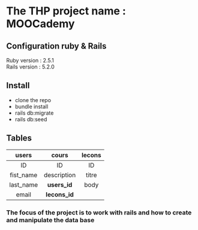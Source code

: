 <h1>The THP project name : MOOCademy</h1>


<h2> Configuration ruby & Rails</h2>

Ruby version : 2.5.1
<br>
Rails version : 5.2.0

<h2> Install </h2>

 - clone the repo
 - bundle install
 - rails db:migrate
 - rails db:seed


<h2> Tables </h2>

|   users   |    cours    | lecons |
|:---------:|:-----------:|:------:|
|     ID    |      ID     |   ID   |
| fist_name | description |  titre |
| last_name |   **users_id**  |  body  |
|   email   |  **lecons_id**  |        |


<h3>The focus of the project is to work with rails and how to create and manipulate the data base</h3>
